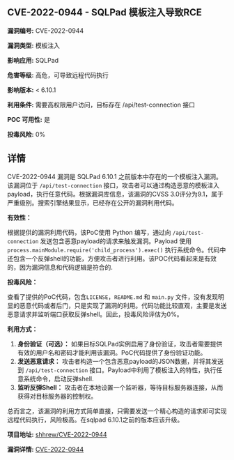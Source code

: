 ## CVE-2022-0944 - SQLPad 模板注入导致RCE

**漏洞编号:** CVE-2022-0944

**漏洞类型:** 模板注入

**影响应用:** SQLPad

**危害等级:** 高危，可导致远程代码执行

**影响版本:** < 6.10.1

**利用条件:** 需要高权限用户访问，目标存在 /api/test-connection 接口

**POC 可用性:** 是

**投毒风险:** 0%

## 详情

CVE-2022-0944 漏洞是 SQLPad 6.10.1 之前版本中存在的一个模板注入漏洞。该漏洞位于 `/api/test-connection` 接口，攻击者可以通过构造恶意的模板注入payload，执行任意代码。根据漏洞库信息，该漏洞的CVSS 3.0评分为9.1，属于严重级别。搜索引擎结果显示，已经存在公开的漏洞利用代码。

**有效性：**

根据提供的漏洞利用代码，该PoC使用 Python 编写，通过向 `/api/test-connection` 发送包含恶意payload的请求来触发漏洞。Payload 使用 `process.mainModule.require('child_process').exec()` 执行系统命令。代码中还包含一个反弹shell的功能，方便攻击者进行利用。该POC代码看起来是有效的，因为漏洞信息和代码逻辑是符合的.

**投毒风险：**

查看了提供的PoC代码，包含`LICENSE`，`README.md` 和 `main.py` 文件，没有发现明显的恶意代码或者后门，只是实现了漏洞的利用。代码功能比较直观，主要是发送恶意请求并监听端口获取反弹shell。因此，投毒风险评估为0%。

**利用方式：**

1.  **身份验证（可选）：** 如果目标SQLPad实例启用了身份验证，攻击者需要提供有效的用户名和密码才能利用该漏洞。PoC代码提供了身份验证功能。
2.  **发送恶意请求：** 攻击者构造一个包含恶意payload的JSON数据，并将其发送到 `/api/test-connection` 接口。Payload中利用了模板注入的特性，执行任意系统命令，启动反弹shell.
3.  **监听反弹Shell：** 攻击者在本地设置一个监听器，等待目标服务器连接，从而获得对目标服务器的控制权。

总而言之，该漏洞的利用方式简单直接，只需要发送一个精心构造的请求即可实现远程代码执行，风险极高。在sqlpad 6.10.1之前的版本应该升级。

**项目地址:** [shhrew/CVE-2022-0944](https://github.com/shhrew/CVE-2022-0944)

**漏洞详情:** [CVE-2022-0944](https://nvd.nist.gov/vuln/detail/CVE-2022-0944)